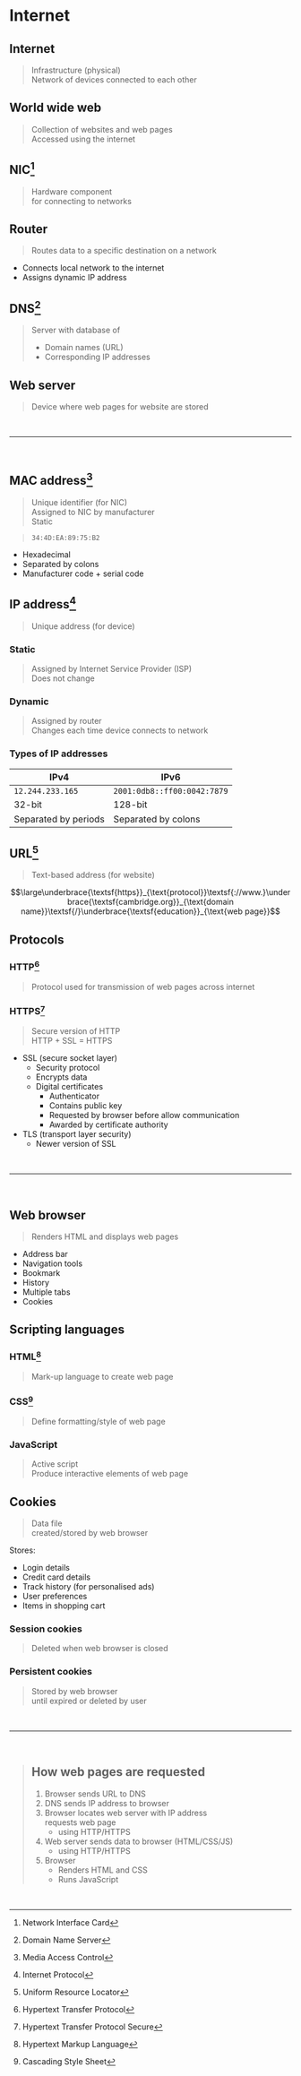 # Internet

## Internet

> Infrastructure (physical) \
> Network of devices connected to each other

## World wide web

> Collection of websites and web pages \
> Accessed using the internet

## NIC[^NIC]

> Hardware component \
> for connecting to networks

## Router

> Routes data to a specific destination on a network

- Connects local network to the internet
- Assigns dynamic IP address

## DNS[^DNS]

> <p></p>
> Server with database of
>
> - Domain names (URL)
> - Corresponding IP addresses

## Web server

> Device where web pages for website are stored

<br>

---

<br>

## MAC address[^MAC]

> Unique identifier (for NIC) \
> Assigned to NIC by manufacturer \
> Static

> `34:4D:EA:89:75:B2`

- Hexadecimal
- Separated by colons
- Manufacturer code + serial code

## IP address[^IP]

> Unique address (for device)

### Static

> Assigned by Internet Service Provider (ISP) \
> Does not change

### Dynamic

> Assigned by router \
> Changes each time device connects to network

### Types of IP addresses

| IPv4                 | IPv6                        |
| -------------------- | --------------------------- |
| `12.244.233.165`     | `2001:0db8::ff00:0042:7879` |
| 32-bit               | 128-bit                     |
| Separated by periods | Separated by colons         |

## URL[^URL]

> Text-based address (for website)

$$\large\underbrace{\textsf{https}}_{\text{protocol}}\textsf{://www.}\underbrace{\textsf{cambridge.org}}_{\text{domain name}}\textsf{/}\underbrace{\textsf{education}}_{\text{web page}}$$

## Protocols

### HTTP[^HTTP]

> Protocol used for transmission of web pages across internet

### HTTPS[^HTTPS]

> Secure version of HTTP \
> HTTP + SSL = HTTPS

- SSL (secure socket layer)
    - Security protocol
    - Encrypts data
    - Digital certificates
        - Authenticator
        - Contains public key
        - Requested by browser before allow communication
        - Awarded by certificate authority
- TLS (transport layer security)
    - Newer version of SSL

<br>

---

<br>

## Web browser

> Renders HTML and displays web pages

- Address bar
- Navigation tools
- Bookmark
- History
- Multiple tabs
- Cookies

## Scripting languages

### HTML[^HTML]

> Mark-up language to create web page

### CSS[^CSS]

> Define formatting/style of web page

### JavaScript

> Active script \
> Produce interactive elements of web page

## Cookies

> Data file \
> created/stored by web browser

<p></p>
Stores:

- Login details
- Credit card details
- Track history (for personalised ads)
- User preferences
- Items in shopping cart

### Session cookies

> Deleted when web browser is closed

### Persistent cookies

> Stored by web browser \
> until expired or deleted by user

<br>

---

<br>

> ## How web pages are requested
>
> 1. Browser sends URL to DNS
> 2. DNS sends IP address to browser
> 3. Browser locates web server with IP address \
>    requests web page
>    - using HTTP/HTTPS
> 4. Web server sends data to browser (HTML/CSS/JS)
>    - using HTTP/HTTPS
> 5. Browser
>    - Renders HTML and CSS
>    - Runs JavaScript

<br>

[^NIC]: Network Interface Card
[^DNS]: Domain Name Server
[^MAC]: Media Access Control
[^IP]: Internet Protocol
[^URL]: Uniform Resource Locator
[^HTTP]: Hypertext Transfer Protocol
[^HTTPS]: Hypertext Transfer Protocol Secure
[^HTML]: Hypertext Markup Language
[^CSS]: Cascading Style Sheet
